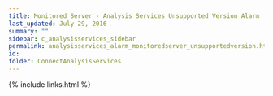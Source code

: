 ```yaml
---
title: ﻿Monitored Server - Analysis Services Unsupported Version Alarm
last_updated: July 29, 2016
summary: ""
sidebar: c_analysisservices_sidebar
permalink: analysisservices_alarm_monitoredserver_unsupportedversion.html
id:
folder: ConnectAnalysisServices
---
```




{% include links.html %}
